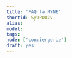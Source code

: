 ```yaml
---
title: "FAQ la MYNE"
shortid: SyOPD8ZV-
alias:
model:
tags:
node: ["conciergerie"]
draft: yes
---
```

